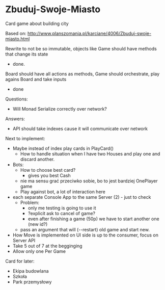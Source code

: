 # Zbuduj-Swoje-Miasto
Card game about building city

Based on:
http://www.planszomania.pl/karciane/4006/Zbuduj-swoje-miasto.html


Rewrite to not be so immutable, objects like Game should have methods that change its state
- done.

Board should have all actions as methods, Game should orchestrate, play agains Board and take inputs
- done

Questions:
- Will Monad Serialize correctly over network?

Answers:
- API should take indexes cause it will communicate over network

Next to implement:
- Maybe instead of index play cards in PlayCard()
  - How to handle situation when I have two Houses and play one and discard another.
- Bots:
  - How to choose best card?
    - gives you best Cash
  - nie ma sensu grać przeciwko sobie, bo to jest bardziej OnePlayer game
  - Play against bot, a lot of interaction here
- each separate Console App to the same Server (2) - just to check
  - Problem:
    - only me testing is going to use it
    - ?explicit ask to cancel of game?
    - even after finishing a game (50p) we have to start another one (new id?)
  - pass an argument that will (--restart) old game and start new.
- How Move is implemented on UI side is up to the consumer, focus on Server API
- Take 5 out of 7 at the begginging
- Allow only one Per Game


Card for later:
- Ekipa budowlana
- Szkoła
- Park przemysłowy
